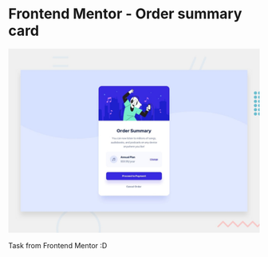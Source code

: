 # Frontend Mentor - Order summary card

![Design preview for the Order summary card coding challenge](./design/desktop-preview.jpg)

Task from Frontend Mentor :D